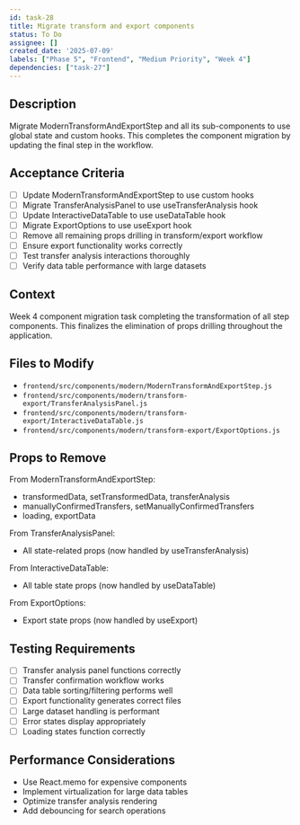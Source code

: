 ```yaml
---
id: task-28
title: Migrate transform and export components
status: To Do
assignee: []
created_date: '2025-07-09'
labels: ["Phase 5", "Frontend", "Medium Priority", "Week 4"]
dependencies: ["task-27"]
---
```


## Description

Migrate ModernTransformAndExportStep and all its sub-components to use global state and custom hooks. This completes the component migration by updating the final step in the workflow.

## Acceptance Criteria

- [ ] Update ModernTransformAndExportStep to use custom hooks
- [ ] Migrate TransferAnalysisPanel to use useTransferAnalysis hook
- [ ] Update InteractiveDataTable to use useDataTable hook
- [ ] Migrate ExportOptions to use useExport hook
- [ ] Remove all remaining props drilling in transform/export workflow
- [ ] Ensure export functionality works correctly
- [ ] Test transfer analysis interactions thoroughly
- [ ] Verify data table performance with large datasets

## Context

Week 4 component migration task completing the transformation of all step components. This finalizes the elimination of props drilling throughout the application.

## Files to Modify

- `frontend/src/components/modern/ModernTransformAndExportStep.js`
- `frontend/src/components/modern/transform-export/TransferAnalysisPanel.js`
- `frontend/src/components/modern/transform-export/InteractiveDataTable.js`
- `frontend/src/components/modern/transform-export/ExportOptions.js`

## Props to Remove

From ModernTransformAndExportStep:
- transformedData, setTransformedData, transferAnalysis
- manuallyConfirmedTransfers, setManuallyConfirmedTransfers
- loading, exportData

From TransferAnalysisPanel:
- All state-related props (now handled by useTransferAnalysis)

From InteractiveDataTable:
- All table state props (now handled by useDataTable)

From ExportOptions:
- Export state props (now handled by useExport)

## Testing Requirements

- [ ] Transfer analysis panel functions correctly
- [ ] Transfer confirmation workflow works
- [ ] Data table sorting/filtering performs well
- [ ] Export functionality generates correct files
- [ ] Large dataset handling is performant
- [ ] Error states display appropriately
- [ ] Loading states function correctly

## Performance Considerations

- Use React.memo for expensive components
- Implement virtualization for large data tables
- Optimize transfer analysis rendering
- Add debouncing for search operations